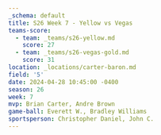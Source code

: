 ```yaml
---
_schema: default
title: S26 Week 7 - Yellow vs Vegas
teams-score:
  - team: _teams/s26-yellow.md
    score: 27
  - team: _teams/s26-vegas-gold.md
    score: 31
location: _locations/carter-baron.md
field: '5'
date: 2024-04-28 10:45:00 -0400
season: 26
week: 7
mvp: Brian Carter, Andre Brown
game-ball: Everett W., Bradley Williams
sportsperson: Christopher Daniel, John C.
---
```

